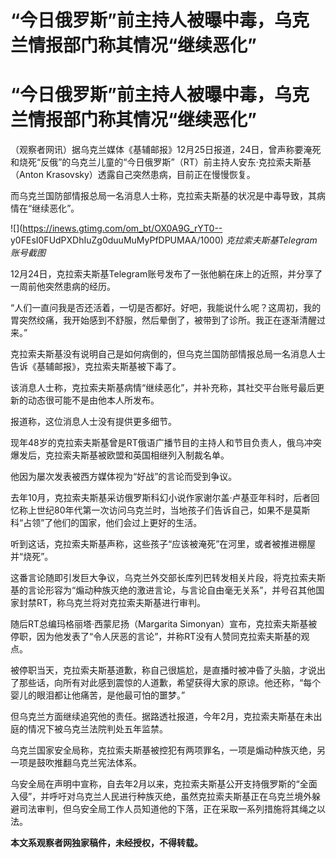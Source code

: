 # “今日俄罗斯”前主持人被曝中毒，乌克兰情报部门称其情况“继续恶化”

# “今日俄罗斯”前主持人被曝中毒，乌克兰情报部门称其情况“继续恶化”

（观察者网讯）据乌克兰媒体《基辅邮报》12月25日报道，24日，曾声称要淹死和烧死“反俄”的乌克兰儿童的“今日俄罗斯”（RT）前主持人安东·克拉索夫斯基（Anton
Krasovsky）透露自己突然患病，目前正在慢慢恢复。

而乌克兰国防部情报总局一名消息人士称，克拉索夫斯基的状况是中毒导致，其病情在“继续恶化”。

![](https://inews.gtimg.com/om_bt/OX0A9G_rYT0--
y0FEsI0FUdPXDhIuZg0duuMuMyPfDPUMAA/1000) _克拉索夫斯基Telegram账号截图_

12月24日，克拉索夫斯基Telegram账号发布了一张他躺在床上的近照，并分享了一周前他突然患病的经历。

“人们一直问我是否还活着，一切是否都好。好吧，我能说什么呢？这周初，我的胃突然绞痛，我开始感到不舒服，然后晕倒了，被带到了诊所。我正在逐渐清醒过来。”

克拉索夫斯基没有说明自己是如何病倒的，但乌克兰国防部情报总局一名消息人士告诉《基辅邮报》，克拉索夫斯基被下毒了。

该消息人士称，克拉索夫斯基病情“继续恶化”，并补充称，其社交平台账号最后更新的动态很可能不是由他本人所发布。

报道称，这位消息人士没有提供更多细节。

现年48岁的克拉索夫斯基曾是RT俄语广播节目的主持人和节目负责人，俄乌冲突爆发后，克拉索夫斯基被欧盟和英国相继列入制裁名单。

他因为屡次发表被西方媒体视为“好战”的言论而受到争议。

去年10月，克拉索夫斯基采访俄罗斯科幻小说作家谢尔盖·卢基亚年科时，后者回忆称上世纪80年代第一次访问乌克兰时，当地孩子们告诉自己，如果不是莫斯科“占领”了他们的国家，他们会过上更好的生活。

听到这话，克拉索夫斯基声称，这些孩子“应该被淹死”在河里，或者被推进棚屋并“烧死”。

这番言论随即引发巨大争议，乌克兰外交部长库列巴转发相关片段，将克拉索夫斯基的言论形容为“煽动种族灭绝的激进言论，与言论自由毫无关系”，并号召其他国家封禁RT，称乌克兰将对克拉索夫斯基进行审判。

随后RT总编玛格丽塔·西蒙尼扬（Margarita
Simonyan）宣布，克拉索夫斯基被停职，因为他发表了“令人厌恶的言论”，并称RT没有人赞同克拉索夫斯基的观点。

被停职当天，克拉索夫斯基道歉，称自己很尴尬，是直播时被冲昏了头脑，才说出了那些话，向所有对此感到震惊的人道歉，希望获得大家的原谅。他还称，“每个婴儿的眼泪都让他痛苦，是他最可怕的噩梦。”

但乌克兰方面继续追究他的责任。据路透社报道，今年2月，克拉索夫斯基在未出庭的情况下被乌克兰法院判处五年监禁。

乌克兰国家安全局称，克拉索夫斯基被控犯有两项罪名，一项是煽动种族灭绝，另一项是鼓吹推翻乌克兰宪法体系。

乌安全局在声明中宣称，自去年2月以来，克拉索夫斯基公开支持俄罗斯的“全面入侵”，并呼吁对乌克兰人民进行种族灭绝，虽然克拉索夫斯基正在乌克兰境外躲避司法审判，但乌安全局工作人员知道他的下落，正在采取一系列措施将其绳之以法。

**本文系观察者网独家稿件，未经授权，不得转载。**

